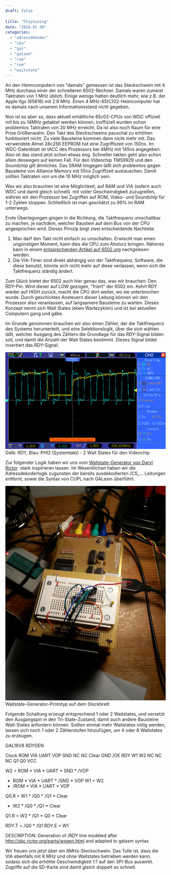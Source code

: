 ```yaml
---
draft: false

title: "Chiptuning"
date: "2016-01-30"
categories: 
  - "adressdekoder"
  - "cpu"
  - "gal"
  - "galasm"
  - "ram"
  - "rom"
  - "waitstate"
---
```


An den Heimcomputern von "damals" gemessen ist das Steckschwein mit 4 MHz durchaus einer der schnelleren 6502-Rechner. Damals waren zumeist Taktraten von 1 MHz üblich. Einige wenige hatten deutlich mehr, wie z.B. der Apple IIgs (65816) mit 2.8 MHz. Einen 4 MHz-65(C)02-Heimcomputer hat es damals nach unserem Informationsstand nicht gegeben.

Nun ist es aber so, dass aktuell erhältliche 65c02-CPUs von WDC offiziell mit bis zu 14MHz getaktet werden können, inoffiziell wurden schon problemlos Taktraten von 20 MHz erreicht. Da ist also noch Raum für eine Prise Größenwahn. Den Takt des Steckschweins pauschal zu erhöhen funktioniert nicht. Zu viele Bausteine kommen dann nicht mehr mit. Das verwendete Atmel 28c256 EEPROM hat eine Zugriffszeit von 150ns. Im WDC-Datenblatt ist tACC des Prozessors bei 4MHz mit 145ns angegeben. Also ist das stand jetzt schon etwas eng. Schneller takten geht also schon allein deswegen auf keinen Fall. Für den Videochip TMS9929 und den Soundchip gilt ähnliches. Das SRAM hingegen läßt sich problemlos gegen Bausteine von Alliance Memory mit 55ns Zugriffzeit austauschen. Damit sollten Taktraten von um die 10 MHz möglich sein.

Was wir also brauchen ist eine Möglichkeit, auf RAM und VIA (sofern auch WDC und damit gleich schnell)  mit voller Geschwindigkeit zuzugreifen, währen wir den Prozessor bei Zugriffen auf ROM, Video- und Soundchip für 1-2 Zyklen stoppen. Schließlich ist man geschätzt zu 99% im RAM unterwegs.

Erste Überlegungen gingen in die Richtung, die Taktfrequenz umschaltbar zu machen, je nachdem, welcher Baustein auf dem Bus von der CPU angesprochen wird. Dieses Prinzip birgt zwei entscheidende Nachteile:

1. Man darf den Takt nicht einfach so umschalten. Erwischt man einen ungünstigen Moment, kann dies die CPU zum Absturz bringen. Näheres kann in einem [entsprechenden Artikel auf 6502.org](http://www.6502.org/mini-projects/clock-switching/clock-switching.html) nachgelesen werden.
2. Die VIA-Timer sind direkt abhängig von der Taktfrequenz. Software, die diese benutzt, könnte sich nicht mehr auf diese verlassen, wenn sich die Taktfrequenz ständig ändert.

Zum Glück bietet der 6502 auch hier genau das, was wir brauchen: Den RDY-Pin. Wird dieser auf LOW gezogen, "friert" der 6502 ein. Kehrt RDY wieder auf HIGH zurück, macht die CPU dort weiter, wo sie unterbrochen wurde. Durch geschicktes Ansteuern dieser Leitung können wir den Prozessor also veranlassen, auf langsamere Bausteine zu warten. Dieses Konzept nennt sich Wait States (eben Wartezyklen) und ist bei aktuellen Computern gang und gäbe.

Im Grunde genommen brauchen wir also einen Zähler, der die Taktfrequenz des Systems herunterteilt, und eine Selektionslogik, über die sich wählen läßt, welcher Ausgang des Zählers die Grundlage für das RDY-Signal bilden soll, und damit die Anzahl der Wait States bestimmt. Dieses Signal bildet invertiert das RDY-Signal.

![](images/tekway331_2.gif) Gelb: RDY, Blau: PHI2 (Systemtakt) - 2 Wait States für den Videochip

Zur folgender Logik haben wir uns vom [Waitstate-Generator von Daryl Rictor](http://sbc.rictor.org/parts/wsgen.html)  stark inspirieren lassen. Im Wesentlichen haben wir die Adressdekoderlogik zugunsten der bereits ausdekodierten /CS\_... Leitungen entfernt, sowie die Syntax von CUPL nach GALasm überführt.

![](images/img_20160130_144611.jpg) Waitstate-Generator-Prototyp auf dem Steckbrett

Folgende Schaltung erzeugt entsprechend 1 oder 2 Waitstates, und versetzt den Ausgangspin in den Tri-State-Zustand, damit auch andere Bausteine Wait-States anfordern können. Sollten einmal mehr Waitstates nötig werden, lassen sich noch 1 oder 2 Zählerstufen hinzufügen, um 4 oder 8 Waitstates zu erzeugen.

GAL16V8
RDYGEN

Clock ROM VIA UART VDP SND NC NC Clear GND
/OE RDY W1 W2 NC NC NC Q1 Q0 VCC

W2 = ROM \* VIA \* UART \* SND \* /VDP
 + ROM \* VIA \* UART \* /SND \* VDP
W1 = W2
 + /ROM \* VIA \* UART \* VDP

Q0.R = W1 \* /Q0 \* /Q1 \* Clear
 + W2 \* /Q0 \* /Q1 \* Clear

Q1.R = W2 \* /Q1 \* Q0 \* Clear

RDY.T = /Q0 \* /Q1
RDY.E = W1

DESCRIPTION:
Generation of /RDY line modeled after http://sbc.rictor.org/parts/wsgen.html
and adapted to galasm syntax

Wir freuen uns jetzt über ein 8MHz-Steckschwein. Das Tolle ist, dass die VIA ebenfalls mit 8 MHz und ohne Waitstates betrieben werden kann, sodass sich die erhöhte Geschwindigkeit 1:1 auf den SPI-Bus auswirkt. Zugriffe auf die SD-Karte sind damit gleich doppelt so schnell.
